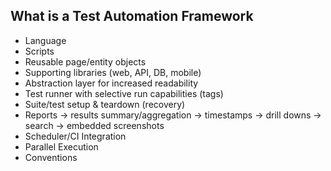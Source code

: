 ## What is a Test Automation Framework
- Language
- Scripts
- Reusable page/entity objects
- Supporting libraries (web, API, DB, mobile)
- Abstraction layer for increased readability
- Test runner with selective run capabilities (tags)
- Suite/test setup & teardown (recovery)
- Reports
  -> results summary/aggregation
  -> timestamps
  -> drill downs
  -> search
  -> embedded screenshots
- Scheduler/CI Integration
- Parallel Execution
- Conventions


